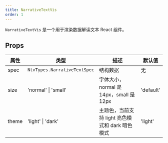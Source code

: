 ```yaml
---
title: NarrativeTextVis
order: 1
---
```


`NarrativeTextVis` 是一个用于渲染数据解读文本 React 组件。

## Props

| 属性         | 类型                | 描述                 | 默认值          |
| ------------ | ------------------- | -------------------- | --------------- |
| spec         | `NtvTypes.NarrativeTextSpec`             | 结构数据             | 无              |
| size         | 'normal' \| 'small'    | 字体大小，normal 是 14px，small 是 12px           | 'default'              |
| theme         | 'light' \| 'dark'    | 主题色，当前支持 light 亮色模式和 dark 暗色模式          | 'light'              |
